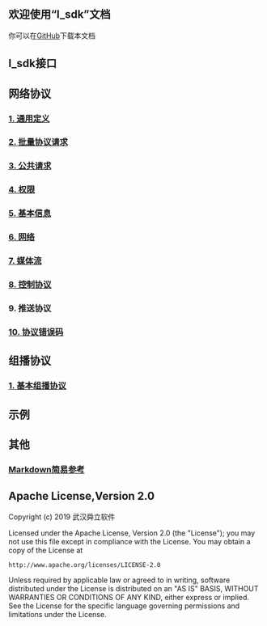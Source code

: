 ## 欢迎使用“l_sdk”文档

你可以在[GitHub](https://github.com/lishaoliang/l_sdk_doc/)下载本文档

## l_sdk接口

## 网络协议
### [1. 通用定义](https://github.com/lishaoliang/l_sdk_doc/blob/master/common/common.md)
### [2. 批量协议请求](https://github.com/lishaoliang/l_sdk_doc/blob/master/protocol/multi_request.md)
### [3. 公共请求](https://github.com/lishaoliang/l_sdk_doc/blob/master/protocol/pub_request.md)
### [4. 权限](https://github.com/lishaoliang/l_sdk_doc/blob/master/protocol/auth_request.md)
### [5. 基本信息](https://github.com/lishaoliang/l_sdk_doc/blob/master/protocol/base_request.md)
### [6. 网络](https://github.com/lishaoliang/l_sdk_doc/blob/master/protocol/net_request.md)
### [7. 媒体流](https://github.com/lishaoliang/l_sdk_doc/blob/master/protocol/stream_request.md)
### [8. 控制协议](https://github.com/lishaoliang/l_sdk_doc/blob/master/ctrl/sys.md)
### 9. 推送协议
### [10. 协议错误码](https://github.com/lishaoliang/l_sdk_doc/blob/master/protocol/net_proto_err.md)


## 组播协议
### [1. 基本组播协议](https://github.com/lishaoliang/l_sdk_doc/blob/master/multicast/multicast.md)


## 示例


## 其他
### [Markdown简易参考](https://github.com/lishaoliang/l_sdk_doc/blob/master/markdown.md)


## Apache License,Version 2.0

Copyright (c) 2019 武汉舜立软件

Licensed under the Apache License, Version 2.0 (the "License");
you may not use this file except in compliance with the License.
You may obtain a copy of the License at

    http://www.apache.org/licenses/LICENSE-2.0

Unless required by applicable law or agreed to in writing, software
distributed under the License is distributed on an "AS IS" BASIS,
WITHOUT WARRANTIES OR CONDITIONS OF ANY KIND, either express or implied.
See the License for the specific language governing permissions and
limitations under the License.
